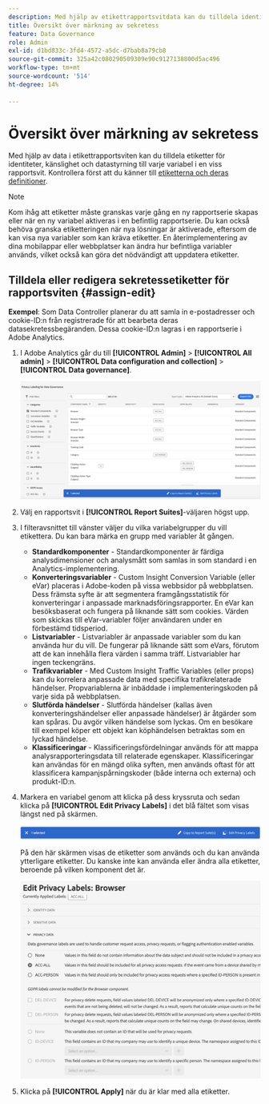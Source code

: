 ```yaml
---
description: Med hjälp av etikettrapportsvitdata kan du tilldela identiteter, känslighet och datastyrningsetiketter till varje variabel i en viss rapportserie.
title: Översikt över märkning av sekretess
feature: Data Governance
role: Admin
exl-id: d1bd833c-3fd4-4572-a5dc-d7bab8a79cb8
source-git-commit: 325a42c080290509309e90c9127138800d5ac496
workflow-type: tm+mt
source-wordcount: '514'
ht-degree: 14%

---
```


# Översikt över märkning av sekretess

Med hjälp av data i etikettrapportsviten kan du tilldela etiketter för identiteter, känslighet och datastyrning till varje variabel i en viss rapportsvit. Kontrollera först att du känner till [etiketterna och deras definitioner](/help/admin/tools/privacy-labeling/labels.md).

>[!NOTE]
>
>Kom ihåg att etiketter måste granskas varje gång en ny rapportserie skapas eller när en ny variabel aktiveras i en befintlig rapportserie. Du kan också behöva granska etiketteringen när nya lösningar är aktiverade, eftersom de kan visa nya variabler som kan kräva etiketter. En återimplementering av dina mobilappar eller webbplatser kan ändra hur befintliga variabler används, vilket också kan göra det nödvändigt att uppdatera etiketter.

## Tilldela eller redigera sekretessetiketter för rapportsviten {#assign-edit}

**Exempel**: Som Data Controller planerar du att samla in e-postadresser och cookie-ID:n från registrerade för att bearbeta deras datasekretessbegäranden. Dessa cookie-ID:n lagras i en rapportserie i Adobe Analytics.

1. I Adobe Analytics går du till **[!UICONTROL Admin]** > **[!UICONTROL All admin]** > **[!UICONTROL Data configuration and collection]** > **[!UICONTROL Data governance]**.

   ![Sekretessetikett](assets/privacy_rs_settings.png)

1. Välj en rapportsvit i **[!UICONTROL Report Suites]**-väljaren högst upp.

1. I filteravsnittet till vänster väljer du vilka variabelgrupper du vill etikettera. Du kan bara märka en grupp med variabler åt gången.

   * **Standardkomponenter** - Standardkomponenter är färdiga analysdimensioner och analysmått som samlas in som standard i en Analytics-implementering.
   * **Konverteringsvariabler** - Custom Insight Conversion Variable (eller eVar) placeras i Adobe-koden på vissa webbsidor på webbplatsen. Dess främsta syfte är att segmentera framgångsstatistik för konverteringar i anpassade marknadsföringsrapporter. En eVar kan besöksbaserat och fungera på liknande sätt som cookies. Värden som skickas till eVar-variabler följer användaren under en förbestämd tidsperiod.
   * **Listvariabler** - Listvariabler är anpassade variabler som du kan använda hur du vill. De fungerar på liknande sätt som eVars, förutom att de kan innehålla flera värden i samma träff. Listvariabler har ingen teckengräns.
   * **Trafikvariabler** - Med Custom Insight Traffic Variables (eller props) kan du korrelera anpassade data med specifika trafikrelaterade händelser. Propvariablerna är inbäddade i implementeringskoden på varje sida på webbplatsen.
   * **Slutförda händelser** - Slutförda händelser (kallas även konverteringshändelser eller anpassade händelser) är åtgärder som kan spåras. Du avgör vilken händelse som lyckas. Om en besökare till exempel köper ett objekt kan köphändelsen betraktas som en lyckad händelse.
   * **Klassificeringar** - Klassificeringsfördelningar används för att mappa analysrapporteringsdata till relaterade egenskaper. Klassificeringar kan användas för en mängd olika syften, men används oftast för att klassificera kampanjspårningskoder (både interna och externa) och produkt-ID:n.

1. Markera en variabel genom att klicka på dess kryssruta och sedan klicka på **[!UICONTROL Edit Privacy Labels]** i det blå fältet som visas längst ned på skärmen.

   ![Redigera](assets/edit-label.png)

   På den här skärmen visas de etiketter som används och du kan använda ytterligare etiketter. Du kanske inte kan använda eller ändra alla etiketter, beroende på vilken komponent det är.

   ![Använda etiketter](assets/edit-labels2.png)

1. Klicka på **[!UICONTROL Apply]** när du är klar med alla etiketter.

